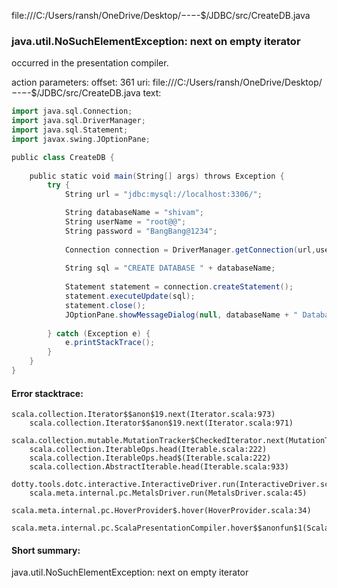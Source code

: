 file:///C:/Users/ransh/OneDrive/Desktop/$-$-$-$-$/JDBC/src/CreateDB.java
### java.util.NoSuchElementException: next on empty iterator

occurred in the presentation compiler.

action parameters:
offset: 361
uri: file:///C:/Users/ransh/OneDrive/Desktop/$-$-$-$-$/JDBC/src/CreateDB.java
text:
```scala
import java.sql.Connection;
import java.sql.DriverManager;
import java.sql.Statement;
import javax.swing.JOptionPane;

public class CreateDB {
    
    public static void main(String[] args) throws Exception {
        try {
            String url = "jdbc:mysql://localhost:3306/";

            String databaseName = "shivam";
            String userName = "root@@";
            String password = "BangBang@1234";
    
            Connection connection = DriverManager.getConnection(url,userName, password);
    
            String sql = "CREATE DATABASE " + databaseName;
    
            Statement statement = connection.createStatement();
            statement.executeUpdate(sql);
            statement.close();
            JOptionPane.showMessageDialog(null, databaseName + " Database has been created successfully", "System Message", JOptionPane.INFORMATION_MESSAGE);
    
        } catch (Exception e) {
            e.printStackTrace();
        }
    }
}
```



#### Error stacktrace:

```
scala.collection.Iterator$$anon$19.next(Iterator.scala:973)
	scala.collection.Iterator$$anon$19.next(Iterator.scala:971)
	scala.collection.mutable.MutationTracker$CheckedIterator.next(MutationTracker.scala:76)
	scala.collection.IterableOps.head(Iterable.scala:222)
	scala.collection.IterableOps.head$(Iterable.scala:222)
	scala.collection.AbstractIterable.head(Iterable.scala:933)
	dotty.tools.dotc.interactive.InteractiveDriver.run(InteractiveDriver.scala:168)
	scala.meta.internal.pc.MetalsDriver.run(MetalsDriver.scala:45)
	scala.meta.internal.pc.HoverProvider$.hover(HoverProvider.scala:34)
	scala.meta.internal.pc.ScalaPresentationCompiler.hover$$anonfun$1(ScalaPresentationCompiler.scala:329)
```
#### Short summary: 

java.util.NoSuchElementException: next on empty iterator